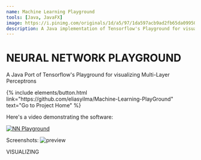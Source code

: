 ```yaml
---
name: Machine Learning Playground
tools: [Java, JavaFX]
image: https://i.pinimg.com/originals/1d/a5/97/1da597acb9ad2fb65da09950abf46511.jpg
description: A Java implementation of Tensorflow's Playground for visualizing neural networks.  
---
```

# NEURAL NETWORK PLAYGROUND
A Java Port of Tensorflow's Playground for visualizing Multi-Layer Perceptrons

<p class="text-center">
{% include elements/button.html link="https://github.com/eliasyilma/Machine-Learning-PlayGround" text="Go to Project Home" %}
</p>

Here's a video demonstrating the software:

[![NN Playground](http://img.youtube.com/vi/vqhjql8irhg/0.jpg)](http://www.youtube.com/watch?v=vqhjql8irhg "Multi-layer perceptrons")

Screenshots:
![preview](https://i.pinimg.com/originals/1d/a5/97/1da597acb9ad2fb65da09950abf46511.jpg)


VISUALIZING
